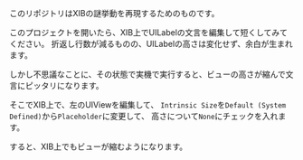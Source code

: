 このリポジトリはXIBの謎挙動を再現するためのものです。

このプロジェクトを開いたら、XIB上でUILabelの文言を編集して短くしてみてください。
折返し行数が減るものの、UILabelの高さは変化せず、余白が生まれます。

しかし不思議なことに、その状態で実機で実行すると、ビューの高さが縮んで文言にピッタリになります。

そこでXIB上で、左のUIViewを編集して、
`Intrinsic Size`を`Default (System Defined)`から`Placeholder`に変更して、
高さについて`None`にチェックを入れます。

すると、XIB上でもビューが縮むようになります。


